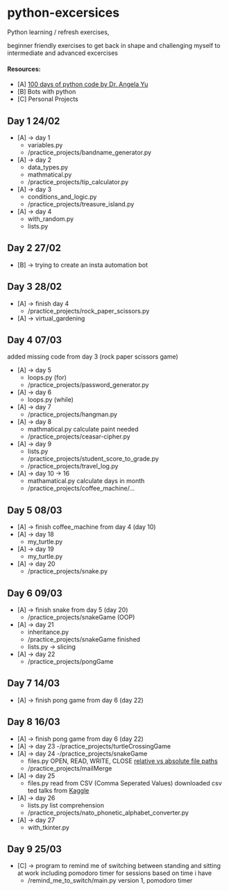 # python-excersices
Python learning / refresh exercises, 

beginner friendly exercises to get back in shape and challenging myself to intermediate and advanced excercises

#### Resources:
- [A] [100 days of python code by Dr. Angela Yu](https://www.udemy.com/course/100-days-of-code/)
- [B] Bots with python
- [C] Personal Projects

## Day 1 24/02
- [A] -> day 1
    - variables.py
    - /practice_projects/bandname_generator.py
- [A] -> day 2 
    - data_types.py
    - mathmatical.py
    - /practice_projects/tip_calculator.py
- [A] -> day 3
    - conditions_and_logic.py
    - /practice_projects/treasure_island.py
- [A] -> day 4
    - with_random.py    
    - lists.py

## Day 2 27/02
- [B] -> trying to create an insta automation bot

## Day 3 28/02
- [A] -> finish day 4
    - /practice_projects/rock_paper_scissors.py
- [A] -> virtual_gardening

## Day 4 07/03
added missing code from day 3 (rock paper scissors game)
- [A] -> day 5
    - loops.py (for)
    - /practice_projects/password_generator.py
- [A] -> day 6
    - loops.py (while)
- [A] -> day 7
    - /practice_projects/hangman.py
- [A] -> day 8
    - mathmatical.py calculate paint needed
    - /practice_projects/ceasar-cipher.py   
- [A] -> day 9
    - lists.py
    - /practice_projects/student_score_to_grade.py
    - /practice_projects/travel_log.py
- [A] -> day 10 -> 16
    - mathamatical.py calculate days in month
    - /practice_projects/coffee_machine/... 

## Day 5 08/03
- [A] -> finish coffee_machine from day 4 (day 10)
- [A] -> day 18 
    - my_turtle.py
- [A] -> day 19    
    - my_turtle.py
- [A] -> day 20
    - /practice_projects/snake.py   

## Day 6 09/03
- [A] -> finish snake from day 5 (day 20)
    - /practice_projects/snakeGame (OOP)
- [A] -> day 21    
    - inheritance.py
    - /practice_projects/snakeGame finished 
    - lists.py -> slicing
- [A] -> day 22
    - /practice_projects/pongGame

## Day 7 14/03
- [A] -> finish pong game from day 6 (day 22)

## Day 8 16/03
- [A] -> finish pong game from day 6 (day 22)
- [A] -> day 23
    -/practice_projects/turtleCrossingGame
- [A] -> day 24
    -/practice_projects/snakeGame
    - files.py OPEN, READ, WRITE, CLOSE
    [relative vs absolute file paths](https://www.udemy.com/course/100-days-of-code/learn/lecture/20537660#content)
    - /practice_projects/mailMerge
- [A] -> day 25
    - files.py read from CSV (Comma Seperated Values)
    downloaded csv ted talks from [Kaggle](https://www.kaggle.com/ashishjangra27/ted-talks/version/1)
- [A] -> day 26
    - lists.py list comprehension
    - /practice_projects/nato_phonetic_alphabet_converter.py
- [A] -> day 27
    - with_tkinter.py

## Day 9 25/03
- [C] -> program to remind me of switching between standing and sitting at work including pomodoro timer for sessions based on time i have
    - /remind_me_to_switch/main.py  version 1, pomodoro timer
